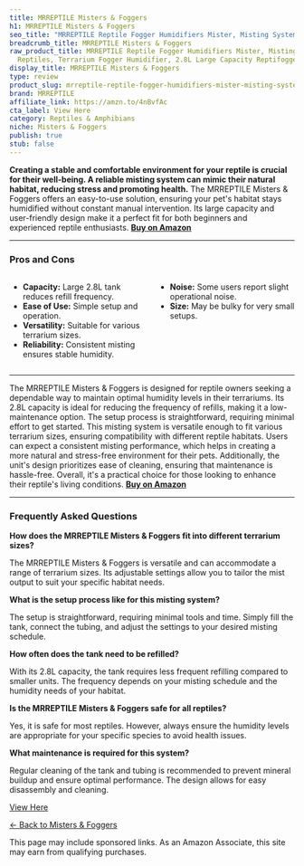 ```yaml
---
title: MRREPTILE Misters & Foggers
h1: MRREPTILE Misters & Foggers
seo_title: "MRREPTILE Reptile Fogger Humidifiers Mister, Misting System\u2026"
breadcrumb_title: MRREPTILE Misters & Foggers
raw_product_title: MRREPTILE Reptile Fogger Humidifiers Mister, Misting System for
  Reptiles, Terrarium Fogger Humidifier, 2.8L Large Capacity Reptifogger
display_title: MRREPTILE Misters & Foggers
type: review
product_slug: mrreptile-reptile-fogger-humidifiers-mister-misting-system-for-reptiles-d5d50434
brand: MRREPTILE
affiliate_link: https://amzn.to/4nBvfAc
cta_label: View Here
category: Reptiles & Amphibians
niche: Misters & Foggers
publish: true
stub: false
---
```


<div id="intro" class="full-width">
  <p><strong>Creating a stable and comfortable environment for your reptile is crucial for their well-being. A reliable misting system can mimic their natural habitat, reducing stress and promoting health.</strong> The MRREPTILE Misters & Foggers offers an easy-to-use solution, ensuring your pet's habitat stays humidified without constant manual intervention. Its large capacity and user-friendly design make it a perfect fit for both beginners and experienced reptile enthusiasts. <a href="https://amzn.to/4nBvfAc" rel="nofollow sponsored noopener" target="_blank"><strong>Buy on Amazon</strong></a></p>
</div>

<hr />
<h3 id="pros-cons">Pros and Cons</h3>
<div class="pc-grid" style="display:grid;grid-template-columns:1fr 1fr;gap:16px;">
  <ul>
    <li><strong>Capacity:</strong> Large 2.8L tank reduces refill frequency.</li>
    <li><strong>Ease of Use:</strong> Simple setup and operation.</li>
    <li><strong>Versatility:</strong> Suitable for various terrarium sizes.</li>
    <li><strong>Reliability:</strong> Consistent misting ensures stable humidity.</li>
  </ul>
  <ul>
    <li><strong>Noise:</strong> Some users report slight operational noise.</li>
    <li><strong>Size:</strong> May be bulky for very small setups.</li>
  </ul>
</div>
<hr />

<div class="full-width">
  <p>The MRREPTILE Misters & Foggers is designed for reptile owners seeking a dependable way to maintain optimal humidity levels in their terrariums. Its 2.8L capacity is ideal for reducing the frequency of refills, making it a low-maintenance option. The setup process is straightforward, requiring minimal effort to get started. This misting system is versatile enough to fit various terrarium sizes, ensuring compatibility with different reptile habitats. Users can expect a consistent misting performance, which helps in creating a more natural and stress-free environment for their pets. Additionally, the unit's design prioritizes ease of cleaning, ensuring that maintenance is hassle-free. Overall, it's a practical choice for those looking to enhance their reptile's living conditions. <a href="https://amzn.to/4nBvfAc" rel="nofollow sponsored noopener" target="_blank"><strong>Buy on Amazon</strong></a></p>
</div>

<hr />
<h3 id="faqs">Frequently Asked Questions</h3>

<p><strong>How does the MRREPTILE Misters & Foggers fit into different terrarium sizes?</strong></p>
<p>The MRREPTILE Misters & Foggers is versatile and can accommodate a range of terrarium sizes. Its adjustable settings allow you to tailor the mist output to suit your specific habitat needs.</p>

<p><strong>What is the setup process like for this misting system?</strong></p>
<p>The setup is straightforward, requiring minimal tools and time. Simply fill the tank, connect the tubing, and adjust the settings to your desired misting schedule.</p>

<p><strong>How often does the tank need to be refilled?</strong></p>
<p>With its 2.8L capacity, the tank requires less frequent refilling compared to smaller units. The frequency depends on your misting schedule and the humidity needs of your habitat.</p>

<p><strong>Is the MRREPTILE Misters & Foggers safe for all reptiles?</strong></p>
<p>Yes, it is safe for most reptiles. However, always ensure the humidity levels are appropriate for your specific species to avoid health issues.</p>

<p><strong>What maintenance is required for this system?</strong></p>
<p>Regular cleaning of the tank and tubing is recommended to prevent mineral buildup and ensure optimal performance. The design allows for easy disassembly and cleaning.</p>
<p><a class="btn" href="https://amzn.to/4nBvfAc" target="_blank" rel="nofollow sponsored noopener">View Here</a></p>
<p><a href="/roundups/reptiles-amphibians/misters-foggers/">← Back to Misters & Foggers</a></p>
<aside class="disclosure">This page may include sponsored links. As an Amazon Associate, this site may earn from qualifying purchases.</aside>
